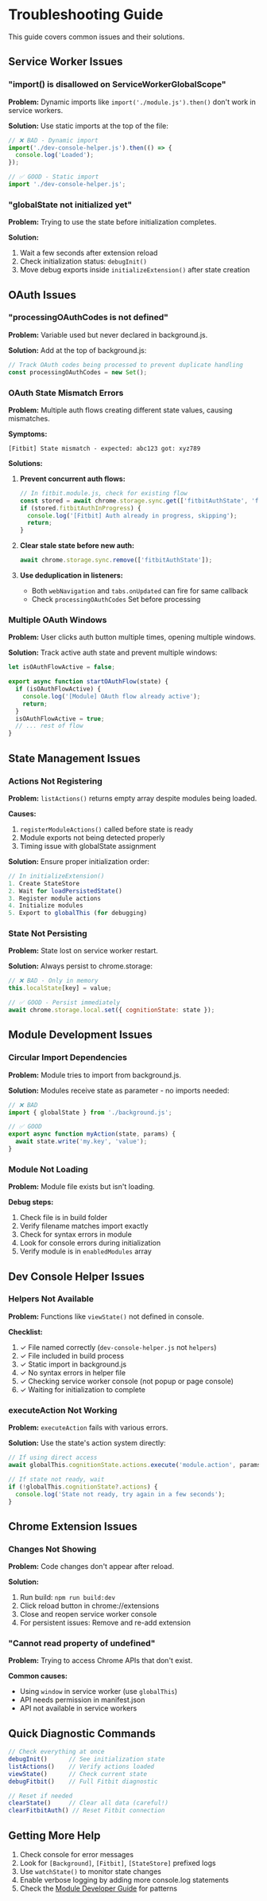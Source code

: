 # Troubleshooting Guide

This guide covers common issues and their solutions.

## Service Worker Issues

### "import() is disallowed on ServiceWorkerGlobalScope"

**Problem:** Dynamic imports like `import('./module.js').then()` don't work in service workers.

**Solution:** Use static imports at the top of the file:
```javascript
// ❌ BAD - Dynamic import
import('./dev-console-helper.js').then(() => {
  console.log('Loaded');
});

// ✅ GOOD - Static import
import './dev-console-helper.js';
```

### "globalState not initialized yet"

**Problem:** Trying to use the state before initialization completes.

**Solution:** 
1. Wait a few seconds after extension reload
2. Check initialization status: `debugInit()`
3. Move debug exports inside `initializeExtension()` after state creation

## OAuth Issues

### "processingOAuthCodes is not defined"

**Problem:** Variable used but never declared in background.js.

**Solution:** Add at the top of background.js:
```javascript
// Track OAuth codes being processed to prevent duplicate handling
const processingOAuthCodes = new Set();
```

### OAuth State Mismatch Errors

**Problem:** Multiple auth flows creating different state values, causing mismatches.

**Symptoms:**
```
[Fitbit] State mismatch - expected: abc123 got: xyz789
```

**Solutions:**
1. **Prevent concurrent auth flows:**
   ```javascript
   // In fitbit.module.js, check for existing flow
   const stored = await chrome.storage.sync.get(['fitbitAuthState', 'fitbitAuthInProgress']);
   if (stored.fitbitAuthInProgress) {
     console.log('[Fitbit] Auth already in progress, skipping');
     return;
   }
   ```

2. **Clear stale state before new auth:**
   ```javascript
   await chrome.storage.sync.remove(['fitbitAuthState']);
   ```

3. **Use deduplication in listeners:**
   - Both `webNavigation` and `tabs.onUpdated` can fire for same callback
   - Check `processingOAuthCodes` Set before processing

### Multiple OAuth Windows

**Problem:** User clicks auth button multiple times, opening multiple windows.

**Solution:** Track active auth state and prevent multiple windows:
```javascript
let isOAuthFlowActive = false;

export async function startOAuthFlow(state) {
  if (isOAuthFlowActive) {
    console.log('[Module] OAuth flow already active');
    return;
  }
  isOAuthFlowActive = true;
  // ... rest of flow
}
```

## State Management Issues

### Actions Not Registering

**Problem:** `listActions()` returns empty array despite modules being loaded.

**Causes:**
1. `registerModuleActions()` called before state is ready
2. Module exports not being detected properly
3. Timing issue with globalState assignment

**Solution:** Ensure proper initialization order:
```javascript
// In initializeExtension()
1. Create StateStore
2. Wait for loadPersistedState()
3. Register module actions
4. Initialize modules
5. Export to globalThis (for debugging)
```

### State Not Persisting

**Problem:** State lost on service worker restart.

**Solution:** Always persist to chrome.storage:
```javascript
// ❌ BAD - Only in memory
this.localState[key] = value;

// ✅ GOOD - Persist immediately
await chrome.storage.local.set({ cognitionState: state });
```

## Module Development Issues

### Circular Import Dependencies

**Problem:** Module tries to import from background.js.

**Solution:** Modules receive state as parameter - no imports needed:
```javascript
// ❌ BAD
import { globalState } from './background.js';

// ✅ GOOD
export async function myAction(state, params) {
  await state.write('my.key', 'value');
}
```

### Module Not Loading

**Problem:** Module file exists but isn't loading.

**Debug steps:**
1. Check file is in build folder
2. Verify filename matches import exactly
3. Check for syntax errors in module
4. Look for console errors during initialization
5. Verify module is in `enabledModules` array

## Dev Console Helper Issues

### Helpers Not Available

**Problem:** Functions like `viewState()` not defined in console.

**Checklist:**
1. ✓ File named correctly (`dev-console-helper.js` not `helpers`)
2. ✓ File included in build process
3. ✓ Static import in background.js
4. ✓ No syntax errors in helper file
5. ✓ Checking service worker console (not popup or page console)
6. ✓ Waiting for initialization to complete

### executeAction Not Working

**Problem:** `executeAction` fails with various errors.

**Solution:** Use the state's action system directly:
```javascript
// If using direct access
await globalThis.cognitionState.actions.execute('module.action', params)

// If state not ready, wait
if (!globalThis.cognitionState?.actions) {
  console.log('State not ready, try again in a few seconds');
}
```

## Chrome Extension Issues

### Changes Not Showing

**Problem:** Code changes don't appear after reload.

**Solution:**
1. Run build: `npm run build:dev`
2. Click reload button in chrome://extensions
3. Close and reopen service worker console
4. For persistent issues: Remove and re-add extension

### "Cannot read property of undefined"

**Problem:** Trying to access Chrome APIs that don't exist.

**Common causes:**
- Using `window` in service worker (use `globalThis`)
- API needs permission in manifest.json
- API not available in service workers

## Quick Diagnostic Commands

```javascript
// Check everything at once
debugInit()      // See initialization state
listActions()    // Verify actions loaded
viewState()      // Check current state
debugFitbit()    // Full Fitbit diagnostic

// Reset if needed
clearState()     // Clear all data (careful!)
clearFitbitAuth() // Reset Fitbit connection
```

## Getting More Help

1. Check console for error messages
2. Look for `[Background]`, `[Fitbit]`, `[StateStore]` prefixed logs
3. Use `watchState()` to monitor state changes
4. Enable verbose logging by adding more console.log statements
5. Check the [Module Developer Guide](./Module%20Developer%20Guide.md) for patterns